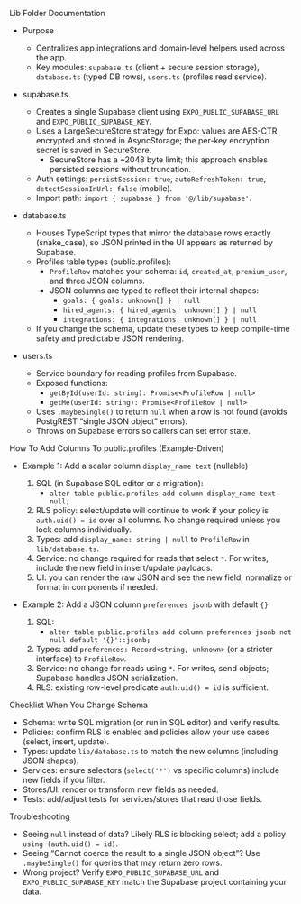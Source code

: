 Lib Folder Documentation

- Purpose
  - Centralizes app integrations and domain-level helpers used across the app.
  - Key modules: `supabase.ts` (client + secure session storage), `database.ts` (typed DB rows), `users.ts` (profiles read service).

- supabase.ts
  - Creates a single Supabase client using `EXPO_PUBLIC_SUPABASE_URL` and `EXPO_PUBLIC_SUPABASE_KEY`.
  - Uses a LargeSecureStore strategy for Expo: values are AES-CTR encrypted and stored in AsyncStorage; the per-key encryption secret is saved in SecureStore.
    - SecureStore has a ~2048 byte limit; this approach enables persisted sessions without truncation.
  - Auth settings: `persistSession: true`, `autoRefreshToken: true`, `detectSessionInUrl: false` (mobile).
  - Import path: `import { supabase } from '@/lib/supabase'`.

- database.ts
  - Houses TypeScript types that mirror the database rows exactly (snake_case), so JSON printed in the UI appears as returned by Supabase.
  - Profiles table types (public.profiles):
    - `ProfileRow` matches your schema: `id`, `created_at`, `premium_user`, and three JSON columns.
    - JSON columns are typed to reflect their internal shapes:
      - `goals: { goals: unknown[] } | null`
      - `hired_agents: { hired_agents: unknown[] } | null`
      - `integrations: { integrations: unknown[] } | null`
  - If you change the schema, update these types to keep compile-time safety and predictable JSON rendering.

- users.ts
  - Service boundary for reading profiles from Supabase.
  - Exposed functions:
    - `getById(userId: string): Promise<ProfileRow | null>`
    - `getMe(userId: string): Promise<ProfileRow | null>`
  - Uses `.maybeSingle()` to return `null` when a row is not found (avoids PostgREST “single JSON object” errors).
  - Throws on Supabase errors so callers can set error state.

How To Add Columns To public.profiles (Example-Driven)

- Example 1: Add a scalar column `display_name text` (nullable)
  1) SQL (in Supabase SQL editor or a migration):
     - `alter table public.profiles add column display_name text null;`
  2) RLS policy: select/update will continue to work if your policy is `auth.uid() = id` over all columns. No change required unless you lock columns individually.
  3) Types: add `display_name: string | null` to `ProfileRow` in `lib/database.ts`.
  4) Service: no change required for reads that select `*`. For writes, include the new field in insert/update payloads.
  5) UI: you can render the raw JSON and see the new field; normalize or format in components if needed.

- Example 2: Add a JSON column `preferences jsonb` with default `{}`
  1) SQL:
     - `alter table public.profiles add column preferences jsonb not null default '{}'::jsonb;`
  2) Types: add `preferences: Record<string, unknown>` (or a stricter interface) to `ProfileRow`.
  3) Service: no change for reads using `*`. For writes, send objects; Supabase handles JSON serialization.
  4) RLS: existing row-level predicate `auth.uid() = id` is sufficient.

Checklist When You Change Schema

- Schema: write SQL migration (or run in SQL editor) and verify results.
- Policies: confirm RLS is enabled and policies allow your use cases (select, insert, update).
- Types: update `lib/database.ts` to match the new columns (including JSON shapes).
- Services: ensure selectors (`select('*')` vs specific columns) include new fields if you filter.
- Stores/UI: render or transform new fields as needed.
- Tests: add/adjust tests for services/stores that read those fields.

Troubleshooting

- Seeing `null` instead of data? Likely RLS is blocking select; add a policy `using (auth.uid() = id)`.
- Seeing “Cannot coerce the result to a single JSON object”? Use `.maybeSingle()` for queries that may return zero rows.
- Wrong project? Verify `EXPO_PUBLIC_SUPABASE_URL` and `EXPO_PUBLIC_SUPABASE_KEY` match the Supabase project containing your data.

